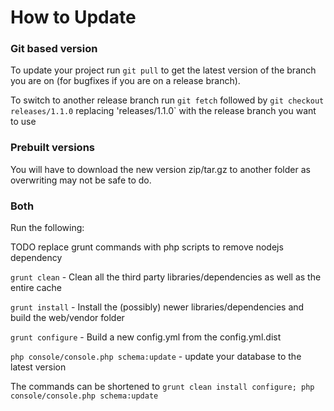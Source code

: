 How to Update
=============

### Git based version

To update your project run `git pull` to get the latest version of the branch you are on (for bugfixes if you are on a release branch).
 
To switch to another release branch run `git fetch` followed by `git checkout releases/1.1.0` replacing 'releases/1.1.0` with the release branch you want to use

### Prebuilt versions

You will have to download the new version zip/tar.gz to another folder as overwriting may not be safe to do.

### Both

Run the following: 

TODO replace grunt commands with php scripts to remove nodejs dependency

`grunt clean` - Clean all the third party libraries/dependencies as well as the entire cache

`grunt install` - Install the (possibly) newer libraries/dependencies and build the web/vendor folder

`grunt configure` - Build a new config.yml from the config.yml.dist

`php console/console.php schema:update` - update your database to the latest version

The commands can be shortened to `grunt clean install configure; php console/console.php schema:update`